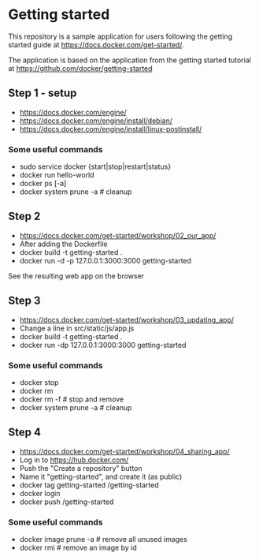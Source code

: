 # Getting started

This repository is a sample application for users following the getting started guide at https://docs.docker.com/get-started/.

The application is based on the application from the getting started tutorial at https://github.com/docker/getting-started

## Step 1 - setup
- https://docs.docker.com/engine/
- https://docs.docker.com/engine/install/debian/
- https://docs.docker.com/engine/install/linux-postinstall/

### Some useful commands
- sudo service docker {start|stop|restart|status}
- docker run hello-world
- docker ps [-a]
- docker system prune -a # cleanup

## Step 2
- https://docs.docker.com/get-started/workshop/02_our_app/
- After adding the Dockerfile
- docker build -t getting-started .
- docker run -d -p 127.0.0.1:3000:3000 getting-started

See the resulting web app on the browser

## Step 3
- https://docs.docker.com/get-started/workshop/03_updating_app/
- Change a line in src/static/js/app.js
- docker build -t getting-started .
- docker run -dp 127.0.0.1:3000:3000 getting-started

### Some useful commands
- docker stop <id>
- docker rm <id>
- docker rm -f <id>         # stop and remove
- docker system prune -a    # cleanup

## Step 4
- https://docs.docker.com/get-started/workshop/04_sharing_app/
- Log in to https://hub.docker.com/
- Push the "Create a repository" button
- Name it "getting-started", and create it (as public)
- docker tag getting-started <your-user>/getting-started
- docker login
- docker push <your-user>/getting-started

### Some useful commands
- docker image prune -a     # remove all unused images
- docker rmi <id>           # remove an image by id
